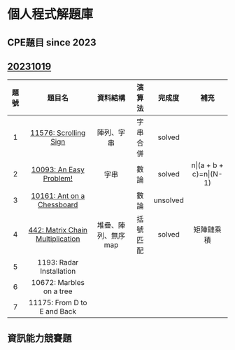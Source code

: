 # 個人程式解題庫

## CPE題目 since 2023

## [20231019](https://cpe.cse.nsysu.edu.tw/cpe/test_data/2023-10-17)
|題號|題目名|資料結構|演算法|完成度|補充|
|:-:|:----:|:------:|:---:|:---:|:--:|
| 1 |[11576: Scrolling Sign](CPE/20231019CPE/11576Scrolling_Sign.cpp)|陣列、字串|字串合併|solved||
| 2 |[10093: An Easy Problem!](CPE/20231019CPE/10093An_Easy_Problem.cpp)|字串|數論|solved|n\|(a + b + c)=n\|(N-1)|
| 3 |[10161: Ant on a Chessboard](CPE/20231019CPE/10161Ant_on_a_Chessboard.cpp)||數論|unsolved||
| 4 |[442: Matrix Chain Multiplication](CPE/20231019CPE/442Matrix_Chain_Multiplication.cpp)|堆疊、陣列、無序map|括號匹配|solved|矩陣鏈乘積|
| 5 |1193: Radar Installation |||||
| 6 |10672: Marbles on a tree|||||
| 7 |11175: From D to E and Back|||||
## 資訊能力競賽題

